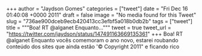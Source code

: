 
+++
author = "Jaydson Gomes"
categories = ["tweet"]
date = "Fri Dec 16 01:40:08 +0000 2011"
draft = false
image = "No media found for this Tweet"
slug = "736ae900dceb9ecb420413cc3efbf5a018b0db2b"
tags = ["tweet"]
title = """Boa! RT @alganet Enquanto..."""
tweet = true
tweet_url = "https://twitter.com/jaydson/status/147491163669135361"
+++
Boa! RT @alganet Enquanto vocês comemoram o ano novo, estarei roubando conteúdo dos sites que ainda estão '© Copyright 2011" e ficando rico
